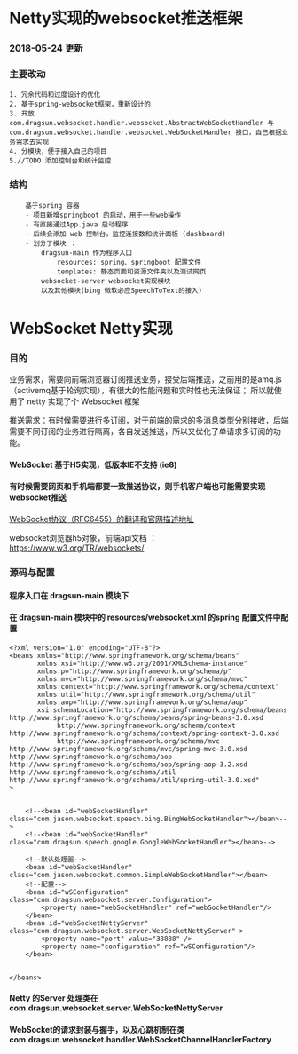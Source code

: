 # Netty实现的websocket推送框架

### 2018-05-24 更新 

### 主要改动
```
1. 冗余代码和过度设计的优化
2. 基于spring-websocket框架，重新设计的
3. 开放 com.dragsun.websocket.handler.websocket.AbstractWebSocketHandler 与 com.dragsun.websocket.handler.websocket.WebSocketHandler 接口，自己根据业务需求去实现
4. 分模块，便于接入自己的项目
5.//TODO 添加控制台和统计监控
```

### 结构

```
    基于spring 容器
    - 项目新增springboot 的启动，用于一些web操作
    - 有直接通过App.java 启动程序    
    - 后续会添加 web 控制台，监控连接数和统计面板 (dashboard)
    - 划分了模块 ：
        dragsun-main 作为程序入口
            resources: spring、springboot 配置文件
            templates: 静态页面和资源文件夹以及测试网页
        websocket-server websocket实现模块
        以及其他模块(bing 微软必应SpeechToText的接入)
```

# WebSocket Netty实现

### 目的
业务需求，需要向前端浏览器订阅推送业务，接受后端推送，之前用的是amq.js （activemq基于轮询实现），有很大的性能问题和实时性也无法保证；
所以就使用了 netty 实现了个 Websocket 框架

推送需求：有时候需要进行多订阅，对于前端的需求的多消息类型分别接收，后端需要不同订阅的业务进行隔离，各自发送推送，所以又优化了单请求多订阅的功能。

#### WebSocket 基于H5实现，低版本IE不支持 (ie8)

#### 有时候需要网页和手机端都要一致推送协议，则手机客户端也可能需要实现websocket推送


[WebSocket协议（RFC6455）的翻译和官网描述地址](https://github.com/zhuangjiesen/reading-learning-coding/blob/master/网络协议/RFC6455%20WebSocket协议.md)

websocket浏览器h5对象，前端api文档 ： https://www.w3.org/TR/websockets/

### 源码与配置

#### 程序入口在 dragsun-main 模块下
#### 在 dragsun-main 模块中的 resources/websocket.xml 的spring 配置文件中配置

```
<?xml version="1.0" encoding="UTF-8"?>
<beans xmlns="http://www.springframework.org/schema/beans"
       xmlns:xsi="http://www.w3.org/2001/XMLSchema-instance"
       xmlns:p="http://www.springframework.org/schema/p"
       xmlns:mvc="http://www.springframework.org/schema/mvc"
       xmlns:context="http://www.springframework.org/schema/context"
       xmlns:util="http://www.springframework.org/schema/util"
       xmlns:aop="http://www.springframework.org/schema/aop"
       xsi:schemaLocation="http://www.springframework.org/schema/beans http://www.springframework.org/schema/beans/spring-beans-3.0.xsd
            http://www.springframework.org/schema/context http://www.springframework.org/schema/context/spring-context-3.0.xsd    
            http://www.springframework.org/schema/mvc http://www.springframework.org/schema/mvc/spring-mvc-3.0.xsd  
http://www.springframework.org/schema/aop http://www.springframework.org/schema/aop/spring-aop-3.2.xsd            http://www.springframework.org/schema/util http://www.springframework.org/schema/util/spring-util-3.0.xsd"
>


    <!--<bean id="webSocketHandler" class="com.jason.websocket.speech.bing.BingWebSocketHandler"></bean>-->
    <!--<bean id="webSocketHandler" class="com.dragsun.speech.google.GoogleWebSocketHandler"></bean>-->

    <!--默认处理器-->
    <bean id="webSocketHandler" class="com.jason.websocket.common.SimpleWebSocketHandler"></bean>
    <!--配置-->
    <bean id="wSConfiguration" class="com.dragsun.websocket.server.Configuration">
        <property name="webSocketHandler" ref="webSocketHandler"/>
    </bean>
    <bean id="webSocketNettyServer" class="com.dragsun.websocket.server.WebSocketNettyServer" >
        <property name="port" value="38888" />
        <property name="configuration" ref="wSConfiguration"/>
    </bean>


</beans>
```




#### Netty 的Server 处理类在 com.dragsun.websocket.server.WebSocketNettyServer
#### WebSocket的请求封装与握手，以及心跳机制在类 com.dragsun.websocket.handler.WebSocketChannelHandlerFactory 

